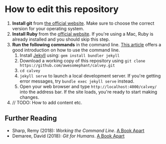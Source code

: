 # How to edit this repository

1. **Install git** from [the official website](https://git-scm.com/). Make sure to choose the correct version for your operating system.
2. **Install Ruby** from the [official website](https://rubyinstaller.org/). If you're using a Mac, Ruby is already installed and you should skip this step.
3. **Run the following commands** in the command line.  [This article](https://lifehacker.com/5633909/who-needs-a-mouse-learn-to-use-the-command-line-for-almost-anything) offers a good introduction on how to use the command line.
    1.  Install [Jekyll](https://jekyllrb.com/) using: ```gem install bundler jekyll```
    2.  Download a working copy of this repository using ```git clone https://github.com/awesomephant/calvey.git```
    3. ```cd calvey```
    4. ```jekyll serve``` to launch a local development server. If you're getting error messages, try ```bundle exec jekyll serve``` instead.
    5. Open your web browser and type ```http://localhost:4000/calvey/``` into the address bar. If the site loads, you're ready to start making changes.
4. // TODO: How to add content etc. 

## Further Reading
- Sharp, Remy (2018): *Working the Command Line*. [A Book Apart](https://abookapart.com/products/working-the-command-line)
- Demaree, David (2018): *Git for Humans*. [A Book Apart](https://abookapart.com/products/git-for-humans)